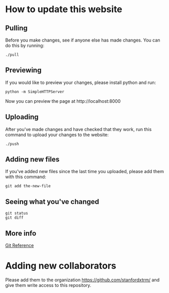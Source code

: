 # How to update this website

## Pulling

Before you make changes, see if anyone else has made changes. You can do this by running:

```
./pull
```

## Previewing

If you would like to preview your changes, please install python and run:

```
python -m SimpleHTTPServer
```

Now you can preview the page at http://localhost:8000

## Uploading

After you've made changes and have checked that they work, run this command to upload your changes to the website:

```
./push
```

## Adding new files

If you've added new files since the last time you uploaded, please add them with this command:

```
git add the-new-file
```

## Seeing what you've changed

```
git status
git diff
```

## More info

[Git Reference](http://gitref.org/)

# Adding new collaborators

Please add them to the organization https://github.com/stanfordxtrm/ and give them write access to this repository.
